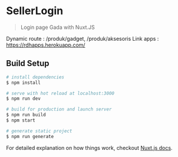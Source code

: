 # SellerLogin

> Login page Gada with Nuxt.JS


Dynamic route : /produk/gadget, /produk/aksesoris
Link apps : https://rdhapps.herokuapp.com/

## Build Setup

``` bash
# install dependencies
$ npm install

# serve with hot reload at localhost:3000
$ npm run dev

# build for production and launch server
$ npm run build
$ npm start

# generate static project
$ npm run generate
```

For detailed explanation on how things work, checkout [Nuxt.js docs](https://nuxtjs.org).
